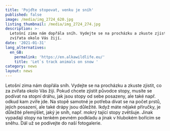 ```yaml
---
title: 'Pojďte stopovat, venku je sníh'
published: false
image: /media/img_2724_620.jpg
listing_thumbnail: /media/img_2724_274.jpg
description: >-
  Letošní zima nám dopřála sníh. Vydejte se na procházku a zkuste zjistit, co za
  zvířata okolo Vás žijí. 
date: '2021-01-31'
lang_alternatives:
  en_GB:
    permalink: 'https://en.alkawildlife.eu/'
    title: 'Let`s track animals on snow '
category: news
layout: news
---
```

Letošní zima nám dopřála sníh. Vydejte se na procházku a zkuste zjistit, co za zvířata okolo Vás žijí.
Pokud chcete zjistit původce stopy, musíte se podívat na stopní dráhu, jak jsou stopy od sebe posazeny, ale také např. odkud kam zvíře jde. 
Na stopě samotné je potřeba dívat se na počet prstů, jejich posazení, ale také drápy jsou důležité. 
Ikdyž máte nějaké příručky, je důležité přemýšlet, jaký je sníh, např. mokrý tající stopy zvětšuje. Jinak vypadají stopy na tenkém pevném podkladu a jinak v hlubokém bořícím se sněhu. 
Dál už se podívejte do naší fotogalerie. 
